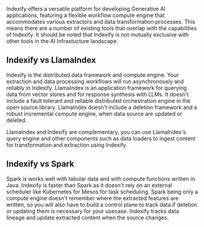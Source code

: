 Indexify offers a versatile platform for developing Generative AI applications, featuring a flexible workflow compute engine that accommodates various extractors and data transformation processes. This means there are a number of existing tools that overlap with the capabilities of Indexify. It should be noted that Indexify is not mutually exclusive with other tools in the AI Infrastucture landscape.

## Indexify vs LlamaIndex

Indexify is the distributed data framework and compute engine. Your extraction and data processing workflows will run asynchronously and reliably in Indexify. LlamaIndex is an application framework for querying data from vector stores and for response synthesis with LLMs. It doesn't include a fault tolerant and reliable distributed orchestration engine in the open source library. LlamaIndex doesn't include a deletion framework and a robust incremental compute engine, when data source are updated or deleted. 

LlamaIndex and Indexify are complementary, you can use LlamaIndex's query engine and other components such as data loaders to ingest content for transformation and extraction using Indexify. 

## Indexify vs Spark
Spark is works well with tabular data and with compute functions written in Java. Indexify is faster than Spark as it doesn't rely on an external scheduler like Kubernetes for Mesos for task scheduling. Spark being only a compute engine doesn't remember where the extracted features are written, so you will also have to build a control plane to track data if deletion or updating them is necessary for your usecase. Indexify tracks data lineage and update extracted content when the source changes.


